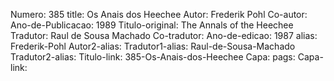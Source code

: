 Numero: 385
title: Os Anais dos Heechee
Autor: Frederik Pohl
Co-autor: 
Ano-de-Publicacao: 1989
Titulo-original: The Annals of the Heechee
Tradutor: Raul de Sousa Machado
Co-tradutor: 
Ano-de-edicao: 1987
alias: Frederik-Pohl
Autor2-alias: 
Tradutor1-alias: Raul-de-Sousa-Machado
Tradutor2-alias: 
Titulo-link: 385-Os-Anais-dos-Heechee
Capa: 
pags: 
Capa-link: 